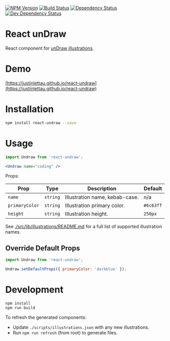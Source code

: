 [![NPM Version](https://badge.fury.io/js/react-undraw.svg)](https://badge.fury.io/js/react-undraw)
[![Build Status](https://travis-ci.org/justinlettau/react-undraw.svg?branch=master)](https://travis-ci.org/justinlettau/react-undraw)
[![Dependency Status](https://david-dm.org/justinlettau/react-undraw.svg)](https://david-dm.org/justinlettau/react-undraw)
[![Dev Dependency Status](https://david-dm.org/justinlettau/react-undraw/dev-status.svg)](https://david-dm.org/justinlettau/react-undraw?type=dev)

# React unDraw
React component for [unDraw illustrations](https://undraw.co/).

# Demo
[https://justinlettau.github.io/react-undraw](https://justinlettau.github.io/react-undraw)

# Installation
```bash
npm install react-undraw --save
```

# Usage
```jsx
import Undraw from 'react-undraw';

<Undraw name="coding" />
```

Props:

| Prop           | Type     | Description                    | Default   |
|----------------|----------|--------------------------------|-----------|
| `name`         | `string` | Illustration name, kebab-case. | n/a       |
| `primaryColor` | `string` | Illustration primary color.    | `#6c63ff` |
| `height`       | `string` | Illustration height.           | `250px`   |

See [./src/lib/illustrations/README.md](./src/lib/illustrations/README.md) for a full list of supported illustration names.

## Override Default Props
```jsx
import Undraw from 'react-undraw';

Undraw.setDefaultProps({ primaryColor: 'darkblue' });
```

# Development
```
npm install
npm run build
```

To refresh the generated components:

- Update `./scripts/illustrations.json` with any new illustrations.
- Run `npm run refresh` (from root) to generate files.
